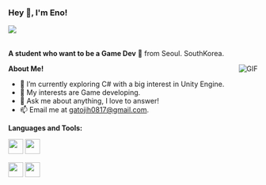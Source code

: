 <h3 title="hehehe"> Hey 👋, I'm Eno!</h3>

<img src="https://komarev.com/ghpvc/?username=JeonEno&color=blueviolet" align="left">



<br />
<br />

**A student who want to be a Game Dev** 🚀 from Seoul. SouthKorea.

  <img align="right" alt="GIF" src="https://i.pinimg.com/originals/e4/26/70/e426702edf874b181aced1e2fa5c6cde.gif" />

**About Me!**

- 🌱 I’m currently exploring C# with a big interest in Unity Engine. 
- 🤔 My interests are Game developing.
- 💬 Ask me about anything, I love to answer!
- 📫 Email me at [gatojih0817@gmail.com](mailto:gatojih0817@gmail.com).


**Languages and Tools:**  


<code><img height="30" src="https://github.com/JeonEno/JeonEno/assets/109717235/accee381-e82d-42d6-b3ee-2347bc702a52"></code>
<code><img height="30" src="https://github.com/JeonEno/JeonEno/assets/109717235/dc05d47b-e5dc-4441-83f5-12624b94b956"></code>

<code><img height="30" src="https://github.com/JeonEno/JeonEno/assets/109717235/d7859183-9ba7-42ea-a565-d8a89b5599d7"></code>
<code><img height="30" src="https://github.com/JeonEno/JeonEno/assets/109717235/2b25d8bb-dd18-45b3-ab9b-30cff5a49ef3"></code>

